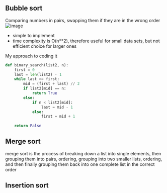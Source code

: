 ## Bubble sort
Comparing numbers in pairs, swapping them if they are in the wrong order
![image](https://github.com/Swiftal13/The-Self-taught-Computer-Scientist/assets/76588047/0177c791-af05-45d6-989e-738c8249dd48)
- simple to implement
- time complexity is O(n**2), therefore useful for small data sets, but not efficient choice for larger ones

My approach to coding it
```py
def binary_search(list2, n):
    first = 0
    last = len(list2) - 1
    while last >= first:
        mid = (first + last) // 2
        if list2[mid] == n:
            return True
        else:
            if n < list2[mid]:
                last = mid - 1
            else:
                first = mid + 1
                
    return False
```



## Merge sort
merge sort is the process of breaking down a list into single elements, then grouping them into pairs, ordering, grouping into two smaller lists, ordering, and then finally grouping them back into one complete list in the correct order
## Insertion sort

